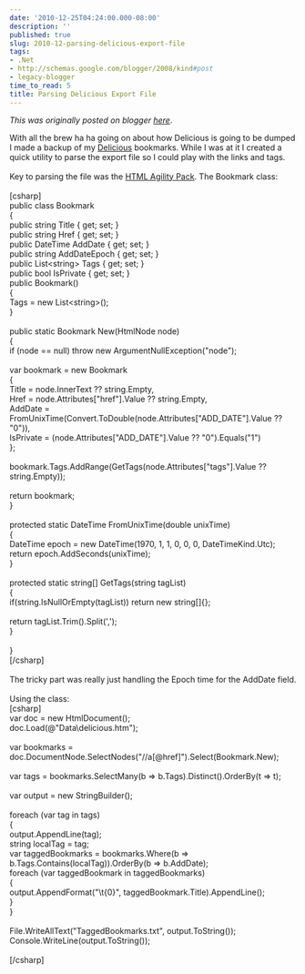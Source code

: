 ```yaml
---
date: '2010-12-25T04:24:00.000-08:00'
description: ''
published: true
slug: 2010-12-parsing-delicious-export-file
tags:
- .Net
- http://schemas.google.com/blogger/2008/kind#post
- legacy-blogger
time_to_read: 5
title: Parsing Delicious Export File
---
```


*This was originally posted on blogger [here](https://techshorts.blogspot.com/2010/12/parsing-delicious-export-file.html)*.

With all the brew ha ha going on about how Delicious is going to be dumped I made a backup of my <a href="http://www.delicious.com/ddpruitt">Delicious</a> bookmarks.  While I was at it I created a quick utility to parse the export file so I could play with the links and tags.<br /><br />Key to parsing the file was the <a href="http://htmlagilitypack.codeplex.com/">HTML Agility Pack</a>.  The Bookmark class:<br /><br />[csharp]<br />public class Bookmark<br />{<br />	public string Title { get; set; }<br />	public string Href { get; set; }<br />	public DateTime AddDate { get; set; }<br />	public string AddDateEpoch { get; set; }<br />	public List&lt;string&gt; Tags { get; set; }<br />	public bool IsPrivate { get; set; }<br />	public Bookmark()<br />	{<br />		Tags = new List&lt;string&gt;();<br />	}<br /><br />	public static Bookmark New(HtmlNode node)<br />	{<br />		if (node == null) throw new ArgumentNullException(&quot;node&quot;);<br /><br />		var bookmark = new Bookmark<br />						   {<br />							   Title = node.InnerText ?? string.Empty,<br />							   Href = node.Attributes[&quot;href&quot;].Value ?? string.Empty,<br />							   AddDate = FromUnixTime(Convert.ToDouble(node.Attributes[&quot;ADD_DATE&quot;].Value ?? &quot;0&quot;)),<br />							   IsPrivate = (node.Attributes[&quot;ADD_DATE&quot;].Value ?? &quot;0&quot;).Equals(&quot;1&quot;)<br />						   };<br /><br />		bookmark.Tags.AddRange(GetTags(node.Attributes[&quot;tags&quot;].Value ?? string.Empty));<br /><br />		return bookmark;<br />	}<br /><br />	protected static DateTime FromUnixTime(double unixTime)<br />	{<br />		DateTime epoch = new DateTime(1970, 1, 1, 0, 0, 0, DateTimeKind.Utc);<br />		return epoch.AddSeconds(unixTime);<br />	}<br /><br />	protected static string[] GetTags(string tagList)<br />	{<br />		if(string.IsNullOrEmpty(tagList)) return new string[]{};<br /><br />		return tagList.Trim().Split(',');<br />	}<br /><br />}<br />[/csharp]<br /><br />The tricky part was really just handling the Epoch time for the AddDate field.<br /><br />Using the class:<br />[csharp]<br />var doc = new HtmlDocument();<br />doc.Load(@&quot;Data\delicious.htm&quot;);<br /><br />var bookmarks = doc.DocumentNode.SelectNodes(&quot;//a[@href]&quot;).Select(Bookmark.New);<br /><br />var tags = bookmarks.SelectMany(b =&gt; b.Tags).Distinct().OrderBy(t =&gt; t);<br /><br />var output = new StringBuilder();<br /><br />foreach (var tag in tags)<br />{<br />	output.AppendLine(tag);<br />	string localTag = tag;<br />	var taggedBookmarks = bookmarks.Where(b =&gt; b.Tags.Contains(localTag)).OrderBy(b =&gt; b.AddDate);<br />	foreach (var taggedBookmark in taggedBookmarks)<br />	{<br />		output.AppendFormat(&quot;\t{0}&quot;, taggedBookmark.Title).AppendLine();<br />	}<br />}<br /><br />File.WriteAllText(&quot;TaggedBookmarks.txt&quot;, output.ToString());<br />Console.WriteLine(output.ToString());<br /><br />[/csharp]